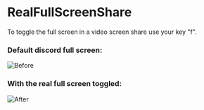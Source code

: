 # RealFullScreenShare

To toggle the full screen in a video screen share use your key "f".

### Default discord full screen:
![Before](https://lh3.googleusercontent.com/u/0/drive-viewer/AAOQEOQAdZTDaZdhBUaqZiifeA9ppt4YFOhVnfE_b0x_cy0bIJO2X-M4p4jl2SU8hRGeOe3KNr0iDgJQFjY3KMThRd2AtQ8k=w1325-h627)

### With the real full screen toggled:
![After](https://lh3.googleusercontent.com/u/0/drive-viewer/AAOQEOQBnqpMAg-8gG_0BMvAIs5vWk5h8Ug49Kz2JilzTlQi8j_eN9QcQ1QeT-H6eq_5FIFLDO4svqzCyHPIVXE-je8JQZuCUw=w1325-h627)